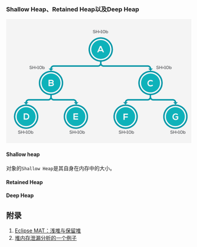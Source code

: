 


### Shallow Heap、Retained Heap以及Deep Heap
![mat-heap.png](assets/mat/mat-heap.png)
#### Shallow heap
  对象的`Shallow Heap`是其自身在内存中的大小。

#### Retained Heap

#### Deep Heap




















## 附录
1. [Eclipse MAT：浅堆与保留堆](https://dzone.com/articles/eclipse-mat-shallow-heap-retained-heap)
2. [堆内存泄漏分析的一个例子](https://blog.csdn.net/yilongchuan/article/details/109532350)
